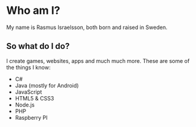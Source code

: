 # Who am I?

My name is Rasmus Israelsson, both born and raised in Sweden.

## So what do I do?

I create games, websites, apps and much much more. These are some of the things I know:

* C#
* Java (mostly for Android)
* JavaScript
* HTML5 & CSS3
* Node.js
* PHP
* Raspberry PI